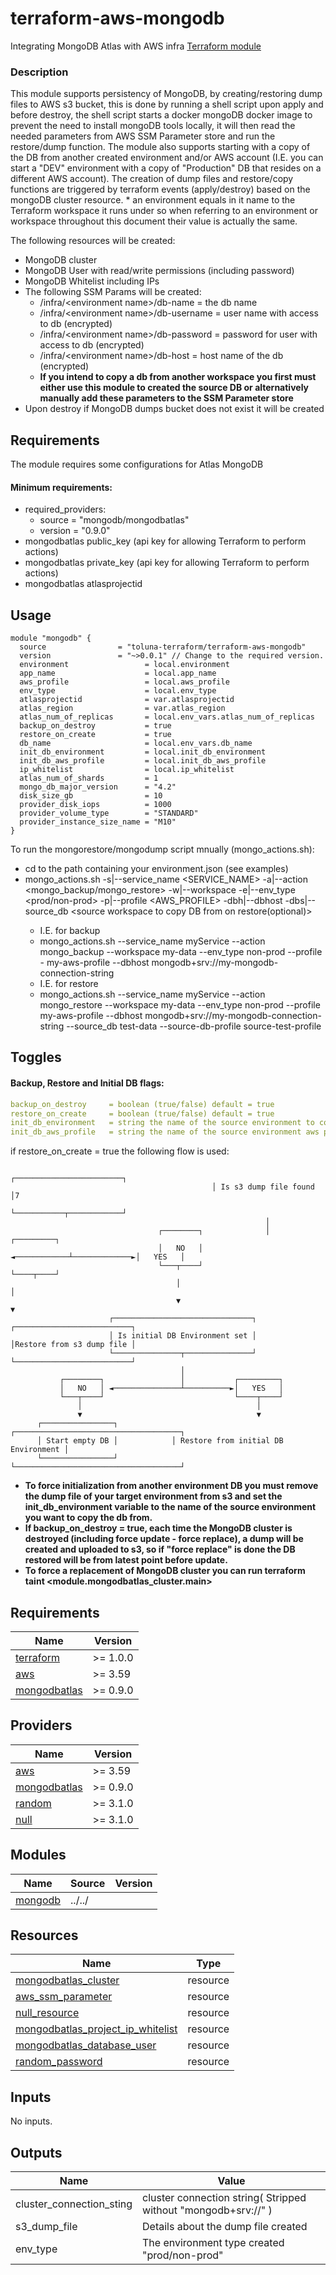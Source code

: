 # terraform-aws-mongodb
Integrating MongoDB Atlas with AWS infra [Terraform module](https://registry.terraform.io/modules/toluna-terraform/mongodb/aws/latest)

### Description
This module supports persistency of MongoDB, by creating/restoring dump files to AWS s3 bucket, this is done by running a shell script upon apply and before destroy, the shell script starts a docker mongoDB docker image to prevent the need to install mongoDB tools locally, it will then read the needed parameters from AWS SSM Parameter store and run the restore/dump function.
The module also supports starting with a copy of the DB from another created environment and/or AWS account (I.E. you can start a "DEV" environment with a copy of "Production" DB that resides on a different AWS account).
The creation of dump files and restore/copy functions are triggered by terraform events (apply/destroy) based on the mongoDB cluster resource.
\* an environment equals in it name to the Terraform workspace it runs under so when referring to an environment or workspace throughout this document their value is actually the same.



The following resources will be created:
- MongoDB cluster
- MongoDB User with read/write permissions (including password)
- MongoDB Whitelist including IPs
- The following SSM Params will be created:
  - /infra/&lt;environment name&gt;/db-name = the db name 
  - /infra/&lt;environment name&gt;/db-username = user name with access to db (encrypted)
  - /infra/&lt;environment name&gt;/db-password = password for user with access to db (encrypted)
  - /infra/&lt;environment name&gt;/db-host = host name of the db (encrypted)
  - **If you intend to copy a db from another workspace you first must either use this  module to created the source DB or alternatively manually add these parameters to the SSM Parameter store**
- Upon destroy if MongoDB dumps bucket does not exist it will be created

## Requirements
The module requires some configurations for Atlas MongoDB
#### Minimum requirements:
- required_providers:
  - source = "mongodb/mongodbatlas"
  - version = "0.9.0"
- mongodbatlas public_key (api key for allowing Terraform to perform actions)
- mongodbatlas private_key (api key for allowing Terraform to perform actions)
- mongodbatlas atlasprojectid

## Usage
```hcl
module "mongodb" {
  source                = "toluna-terraform/terraform-aws-mongodb"
  version               = "~>0.0.1" // Change to the required version.
  environment                 = local.environment
  app_name                    = local.app_name
  aws_profile                 = local.aws_profile
  env_type                    = local.env_type
  atlasprojectid              = var.atlasprojectid
  atlas_region                = var.atlas_region
  atlas_num_of_replicas       = local.env_vars.atlas_num_of_replicas
  backup_on_destroy           = true
  restore_on_create           = true
  db_name                     = local.env_vars.db_name
  init_db_environment         = local.init_db_environment
  init_db_aws_profile         = local.init_db_aws_profile
  ip_whitelist                = local.ip_whitelist
  atlas_num_of_shards         = 1
  mongo_db_major_version      = "4.2"
  disk_size_gb                = 10
  provider_disk_iops          = 1000
  provider_volume_type        = "STANDARD"
  provider_instance_size_name = "M10"
}
```


To run the mongorestore/mongodump script mnually (mongo_actions.sh): 
- cd to the path containing your environment.json (see examples)
- mongo_actions.sh -s|--service_name <SERVICE_NAME> -a|--action <mongo_backup/mongo_restore> -w|--workspace <Terraform workspace> -e|--env_type <prod/non-prod> -p|--profile <AWS_PROFILE> -dbh|--dbhost <Mongo DB URI> -dbs|--source_db <source workspace to copy DB from on restore(optional)>
    - I.E. for backup 
    - mongo_actions.sh --service_name myService --action mongo_backup --workspace my-data --env_type non-prod --profile - my-aws-profile --dbhost mongodb+srv://my-mongodb-connection-string
    - I.E. for restore
    - mongo_actions.sh --service_name myService --action mongo_restore --workspace my-data --env_type non-prod --profile my-aws-profile --dbhost mongodb+srv://my-mongodb-connection-string --source_db test-data --source-db-profile source-test-profile

## Toggles
#### Backup, Restore and Initial DB flags:
```yaml
backup_on_destroy     = boolean (true/false) default = true
restore_on_create     = boolean (true/false) default = true
init_db_environment   = string the name of the source environment to copy db from
init_db_aws_profile   = string the name of the source environment aws profile to use
```

if restore_on_create = true the following flow is used:
```flow
                                             ┌────────────────────────┐
                                             │ Is s3 dump file found  │7
                                             └───────────┬────────────┘
                                                         │
                                 ┌────────┐              │              ┌─────────┐
                                 │   NO   │ ◄────────────┴─────────────►│   YES   │
                                 └───┬────┘                             └────┬────┘
                                     │                                       │
                                     ▼                                       ▼
                      ┌───────────────────────────────┐        ┌──────────────────────────┐
                      │ Is initial DB Environment set │        │Restore from s3 dump file │
                      └───────────────┬───────────────┘        └──────────────────────────┘
                                      │
           ┌────────┐                 │           ┌─────────┐
           │   NO   │ ◄───────────────┴──────────►│   YES   │
           └───┬────┘                             └────┬────┘
               │                                       │
               ▼                                       ▼
      ┌────────────────┐            ┌─────────────────────────────────────┐
      │ Start empty DB │            │ Restore from initial DB Environment │
      └────────────────┘            └─────────────────────────────────────┘
```
- **To force initialization from another environment DB you must remove the dump file of your target environment from s3  and set the init_db_environment variable to the name of the source environment you want to copy the db from.**
- **If backup_on_destroy = true, each time the MongoDB cluster is destroyed (including force update - force replace), a dump will be created and uploaded to s3, so if "force replace" is done the DB restored will be from latest point before update.**
- **To force a replacement of MongoDB cluster you can run terraform taint <module.mongodbatlas_cluster.main>**

## Requirements

| Name | Version |
|------|---------|
| <a name="requirement_terraform"></a> [terraform](#requirement\_terraform) | >= 1.0.0 |
| <a name="requirement_aws"></a> [aws](#requirement\_aws) | >= 3.59 |
| <a name="requirement_mongodbatlas"></a> [mongodbatlas](#requirement\_mongodbatlas) | >= 0.9.0 |

## Providers

| Name | Version |
|------|---------|
| <a name="provider_aws"></a> [aws](#provider\_aws) | >= 3.59 |
| <a name="provider_mongodbatlas"></a> [mongodbatlas](#provider\_mongodbatlas) | >= 0.9.0 |
| <a name="provider_random"></a> [random](#provider\_random) | >= 3.1.0 |
| <a name="provider_null"></a> [null](#provider\_null) | >= 3.1.0 |

## Modules

| Name | Source | Version |
|------|--------|---------|
| <a name="mongodb"></a> [mongodb](#module\_mongodb) | ../../ |  |

## Resources

| Name | Type |
|------|------|
| [mongodbatlas_cluster](https://registry.terraform.io/providers/mongodb/mongodbatlas/latest/docs/resources/cluster) | resource |
| [aws_ssm_parameter](https://registry.terraform.io/providers/hashicorp/aws/latest/docs/resources/ssm_parameter) | resource |
| [null_resource](https://registry.terraform.io/providers/hashicorp/null/latest/docs/resources/resource) | resource |
| [mongodbatlas_project_ip_whitelist](https://registry.terraform.io/providers/mongodb/mongodbatlas/latest/docs/guides/1.0.0-upgrade-guide) | resource |
| [mongodbatlas_database_user](https://registry.terraform.io/providers/mongodb/mongodbatlas/latest/docs/resources/database_user) | resource |
| [random_password](https://registry.terraform.io/providers/hashicorp/random/latest/docs/resources/password) | resource |

## Inputs

No inputs.

## Outputs
| Name | Value |
|------|-------|
| cluster_connection_sting| cluster connection string( Stripped without "mongodb+srv://" ) |
| s3_dump_file | Details about the dump file created |
| env_type | The environment type created "prod/non-prod" |
